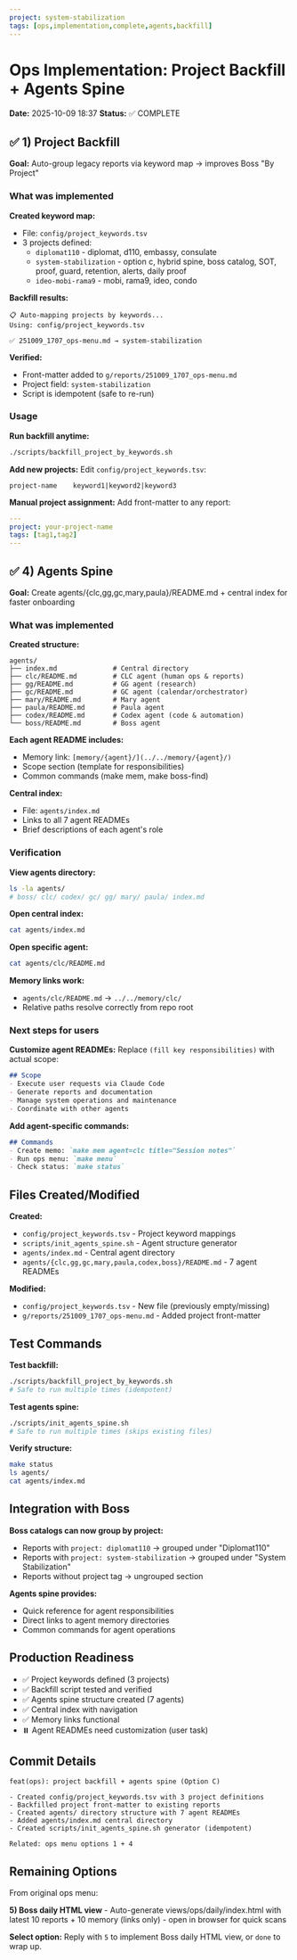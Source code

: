 ```yaml
---
project: system-stabilization
tags: [ops,implementation,complete,agents,backfill]
---
```


# Ops Implementation: Project Backfill + Agents Spine

**Date:** 2025-10-09 18:37
**Status:** ✅ COMPLETE

## ✅ 1) Project Backfill

**Goal:** Auto-group legacy reports via keyword map → improves Boss "By Project"

### What was implemented

**Created keyword map:**
- File: `config/project_keywords.tsv`
- 3 projects defined:
  - `diplomat110` - diplomat, d110, embassy, consulate
  - `system-stabilization` - option c, hybrid spine, boss catalog, SOT, proof, guard, retention, alerts, daily proof
  - `ideo-mobi-rama9` - mobi, rama9, ideo, condo

**Backfill results:**
```
📋 Auto-mapping projects by keywords...
Using: config/project_keywords.tsv

✅ 251009_1707_ops-menu.md → system-stabilization
```

**Verified:**
- Front-matter added to `g/reports/251009_1707_ops-menu.md`
- Project field: `system-stabilization`
- Script is idempotent (safe to re-run)

### Usage

**Run backfill anytime:**
```bash
./scripts/backfill_project_by_keywords.sh
```

**Add new projects:**
Edit `config/project_keywords.tsv`:
```
project-name	keyword1|keyword2|keyword3
```

**Manual project assignment:**
Add front-matter to any report:
```yaml
---
project: your-project-name
tags: [tag1,tag2]
---
```

## ✅ 4) Agents Spine

**Goal:** Create agents/{clc,gg,gc,mary,paula}/README.md + central index for faster onboarding

### What was implemented

**Created structure:**
```
agents/
├── index.md              # Central directory
├── clc/README.md         # CLC agent (human ops & reports)
├── gg/README.md          # GG agent (research)
├── gc/README.md          # GC agent (calendar/orchestrator)
├── mary/README.md        # Mary agent
├── paula/README.md       # Paula agent
├── codex/README.md       # Codex agent (code & automation)
└── boss/README.md        # Boss agent
```

**Each agent README includes:**
- Memory link: `[memory/{agent}/](../../memory/{agent}/)`
- Scope section (template for responsibilities)
- Common commands (make mem, make boss-find)

**Central index:**
- File: `agents/index.md`
- Links to all 7 agent READMEs
- Brief descriptions of each agent's role

### Verification

**View agents directory:**
```bash
ls -la agents/
# boss/ clc/ codex/ gc/ gg/ mary/ paula/ index.md
```

**Open central index:**
```bash
cat agents/index.md
```

**Open specific agent:**
```bash
cat agents/clc/README.md
```

**Memory links work:**
- `agents/clc/README.md` → `../../memory/clc/`
- Relative paths resolve correctly from repo root

### Next steps for users

**Customize agent READMEs:**
Replace `(fill key responsibilities)` with actual scope:
```markdown
## Scope
- Execute user requests via Claude Code
- Generate reports and documentation
- Manage system operations and maintenance
- Coordinate with other agents
```

**Add agent-specific commands:**
```markdown
## Commands
- Create memo: `make mem agent=clc title="Session notes"`
- Run ops menu: `make menu`
- Check status: `make status`
```

## Files Created/Modified

**Created:**
- `config/project_keywords.tsv` - Project keyword mappings
- `scripts/init_agents_spine.sh` - Agent structure generator
- `agents/index.md` - Central agent directory
- `agents/{clc,gg,gc,mary,paula,codex,boss}/README.md` - 7 agent READMEs

**Modified:**
- `config/project_keywords.tsv` - New file (previously empty/missing)
- `g/reports/251009_1707_ops-menu.md` - Added project front-matter

## Test Commands

**Test backfill:**
```bash
./scripts/backfill_project_by_keywords.sh
# Safe to run multiple times (idempotent)
```

**Test agents spine:**
```bash
./scripts/init_agents_spine.sh
# Safe to run multiple times (skips existing files)
```

**Verify structure:**
```bash
make status
ls agents/
cat agents/index.md
```

## Integration with Boss

**Boss catalogs can now group by project:**
- Reports with `project: diplomat110` → grouped under "Diplomat110"
- Reports with `project: system-stabilization` → grouped under "System Stabilization"
- Reports without project tag → ungrouped section

**Agents spine provides:**
- Quick reference for agent responsibilities
- Direct links to agent memory directories
- Common commands for agent operations

## Production Readiness

- ✅ Project keywords defined (3 projects)
- ✅ Backfill script tested and verified
- ✅ Agents spine structure created (7 agents)
- ✅ Central index with navigation
- ✅ Memory links functional
- ⏸️ Agent READMEs need customization (user task)

## Commit Details

```
feat(ops): project backfill + agents spine (Option C)

- Created config/project_keywords.tsv with 3 project definitions
- Backfilled project front-matter to existing reports
- Created agents/ directory structure with 7 agent READMEs
- Added agents/index.md central directory
- Created scripts/init_agents_spine.sh generator (idempotent)

Related: ops menu options 1 + 4
```

## Remaining Options

From original ops menu:

**5) Boss daily HTML view** - Auto-generate views/ops/daily/index.html with latest 10 reports + 10 memory (links only) - open in browser for quick scans

**Select option:** Reply with `5` to implement Boss daily HTML view, or `done` to wrap up.
